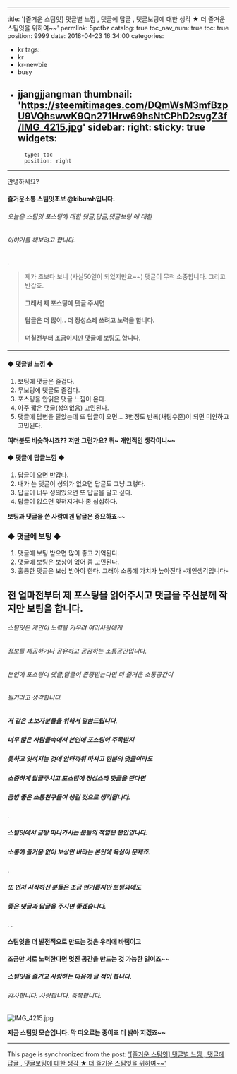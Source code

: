 
---
title: '[즐거운 스팀잇]  댓글별 느낌 , 댓글에 답글 , 댓글보팅에 대한 생각   ★ 더 즐거운 스팀잇을 위하여~~'
permlink: 5pctbz
catalog: true
toc_nav_num: true
toc: true
position: 9999
date: 2018-04-23 16:34:00
categories:
- kr
tags:
- kr
- kr-newbie
- busy
- jjangjjangman
thumbnail: 'https://steemitimages.com/DQmWsM3mfBzpU9VQhswwK9Qn271Hrw69hsNtCPhD2svgZ3f/IMG_4215.jpg'
sidebar:
    right:
        sticky: true
widgets:
    -
        type: toc
        position: right
---


안녕하세요?  
#### 즐거운소통  스팀잇초보 @kibumh입니다.


###### 오늘은 스팀잇 포스팅에 대한  댓글,답글,댓글보팅 에 대한 
###### 이야기를 해보려고 합니다.

.
>제가 초보다 보니 (사실50일이 되었지만요~~)
>댓글이 무척 소중합니다. 그리고 반갑죠. 
>#### 그래서 **제 포스팅에 댓글 주시면**  
>#### 답글은 더 많이.. 더 정성스레 쓰려고 노력을 합니다.
>#### 며칠전부터 조금이지만 댓글에 보팅도 합니다.

---

#### ◆ 댓글별 느낌 ◆
1. 보팅에 댓글은 즐겁다.                       
2. 무보팅에 댓글도 즐겁다.                  
3. 포스팅을 안읽은 댓글 느낌이 온다.
4. 아주 짧은 댓글(성의없음) 고민된다.
5. 댓글에 답변을 달았는데 또 답글이 오면...
     3번정도 반복(채팅수준)이 되면 미얀하고 고민된다.

**여러분도 비슷하시죠??  저만 그런가요? 뭐~ 개인적인 생각이니~~**

#### ◆ 댓글에 답글느낌 ◆
1. 답글이 오면 반갑다.
2. 내가 쓴 댓글이 성의가 없으면 답글도 그냥 그렇다.
3. 답글이 너무 성의있으면 또 답글을 달고 싶다.
4. 답글이 없으면 잊혀지거나 좀 섭섭하다. 

**보팅과 댓글을 쓴 사람에겐 답글은 중요하죠~~**

### ◆ 댓글에 보팅 ◆
1. 댓글에 보팅 받으면 많이 좋고 기억된다.
2. 댓글에 보팅은 보상이 없어 좀 고민된다.
3. 훌륭한 댓글은 보상 받아야 한다. 그래야 소통에 가치가 높아진다
     -개인생각입니다-

**전 얼마전부터 제 포스팅을 읽어주시고 댓글을 주신분께
   작지만 보팅을 합니다.**
----

###### 스팀잇은 개인이 노력을 기우려  여러사람에게 
######  정보를 제공하거나  공유하고 공감하는 소통공간입니다.
###### 본인에 포스팅이  댓글,답글이 존중받는다면 더 즐거운 소통공간이
###### 될거라고 생각합니다. 

##### 저 같은 초보자분들을 위해서 말씀드립니다.
##### 너무 많은 사람들속에서 본인에 포스팅이 주목받지
##### 못하고 잊혀지는 것에 안타까워 마시고 한분의 댓글이라도
##### 소중하게 답글주시고 포스팅에 정성스레 댓글을 단다면
##### 금방 좋은 소통친구들이 생길 것으로 생각됩니다.
.
##### 스팀잇에서 금방 떠나가시는 분들의 책임은 본인입니다.
##### 소통에 즐거움 없이 보상만 바라는 본인에 욕심이 문제죠.
.
##### 또 먼저 시작하신 분들은 조금 번거롭지만 보팅외에도 
##### 좋은 댓글과 답글을 주시면 좋겠습니다. 
.
.
#### 스팀잇을 더 발전적으로  만드는 것은 우리에 바램이고
#### 조금만 서로  노력한다면 멋진 공간을 만드는 것 가능한 일이죠~~

##### 스팀잇을 즐기고 사랑하는 마음에 글 적어 봅니다.

###### 감사합니다. 사랑합니다. 축복합니다.

![IMG_4215.jpg](https://steemitimages.com/DQmWsM3mfBzpU9VQhswwK9Qn271Hrw69hsNtCPhD2svgZ3f/IMG_4215.jpg)

**지금 스팀잇 모습입니다. 막 떠오르는 중이죠 더 밝아 지겠죠~~**

- - -

This page is synchronized from the post: ['[즐거운 스팀잇]  댓글별 느낌 , 댓글에 답글 , 댓글보팅에 대한 생각   ★ 더 즐거운 스팀잇을 위하여~~'](https://steemit.com/@kibumh/5pctbz)
